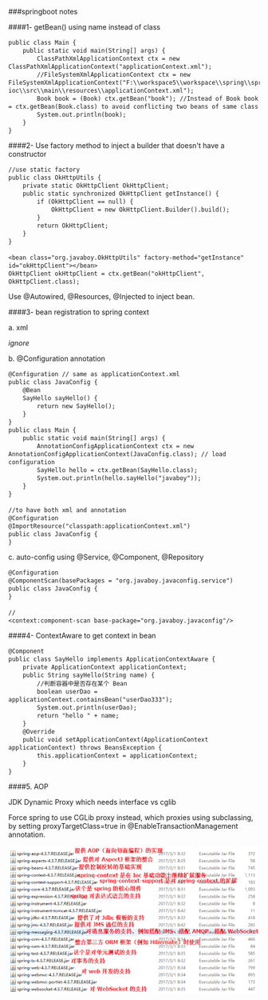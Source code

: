 ###springboot notes
 
####1- getBean() using name instead of class
```
public class Main {
    public static void main(String[] args) {
        ClassPathXmlApplicationContext ctx = new ClassPathXmlApplicationContext("applicationContext.xml");
        //FileSystemXmlApplicationContext ctx = new FileSystemXmlApplicationContext("F:\\workspace5\\workspace\\spring\\spring-ioc\\src\\main\\resources\\applicationContext.xml"); 
        Book book = (Book) ctx.getBean("book"); //Instead of Book book = ctx.getBean(Book.class) to avoid conflicting two beans of same class
        System.out.println(book);
    }
} 
```

####2- Use factory method to inject a builder that doesn't have a constructor

```
//use static factory
public class OkHttpUtils {
    private static OkHttpClient OkHttpClient;
    public static synchronized OkHttpClient getInstance() {
        if (OkHttpClient == null) {
            OkHttpClient = new OkHttpClient.Builder().build();
        }
        return OkHttpClient;
    }
}

<bean class="org.javaboy.OkHttpUtils" factory-method="getInstance" id="okHttpClient"></bean>
OkHttpClient okHttpClient = ctx.getBean("okHttpClient", OkHttpClient.class);
```
Use @Autowired, @Resources, @Injected to inject bean. 

####3- bean registration to spring context
 
a. xml 

_ignore_

b. @Configuration annotation
```
@Configuration // same as applicationContext.xml
public class JavaConfig {
    @Bean
    SayHello sayHello() {
        return new SayHello();
    }
}
public class Main {
    public static void main(String[] args) {
        AnnotationConfigApplicationContext ctx = new AnnotationConfigApplicationContext(JavaConfig.class); // load configuration
        SayHello hello = ctx.getBean(SayHello.class);
        System.out.println(hello.sayHello("javaboy"));
    }
}

//to have both xml and annotation
@Configuration
@ImportResource("classpath:applicationContext.xml")
public class JavaConfig {
}
```
c. auto-config using @Service, @Component, @Repository 
```
@Configuration
@ComponentScan(basePackages = "org.javaboy.javaconfig.service")
public class JavaConfig {
}

//
<context:component-scan base-package="org.javaboy.javaconfig"/>
```




####4- ContextAware
to get context in bean
```
@Component
public class SayHello implements ApplicationContextAware {
    private ApplicationContext applicationContext;
    public String sayHello(String name) {
        //判断容器中是否存在某个 Bean
        boolean userDao = applicationContext.containsBean("userDao333");
        System.out.println(userDao);
        return "hello " + name;
    }
    @Override
    public void setApplicationContext(ApplicationContext applicationContext) throws BeansException {
        this.applicationContext = applicationContext;
    }
}
```

####5. AOP
 
JDK Dynamic Proxy which needs interface vs cglib  

Force spring to use CGLib proxy instead, which proxies using subclassing, by setting proxyTargetClass=true in @EnableTransactionManagement annotation.

![Image 1](1577810271940.png)




